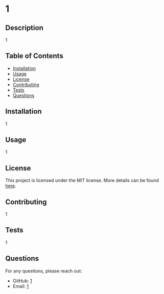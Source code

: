 # 1

## Description
1

## Table of Contents
- [Installation](#installation)
- [Usage](#usage)
- [License](#license)
- [Contributing](#contributing)
- [Tests](#tests)
- [Questions](#questions)

## Installation
1

## Usage
1

## License

This project is licensed under the MIT license. More details can be found [here](https://opensource.org/licenses/MIT).


## Contributing
1

## Tests
1

## Questions
For any questions, please reach out:
- GitHub: [1](https://github.com/1)
- Email: [1](mailto:1)

